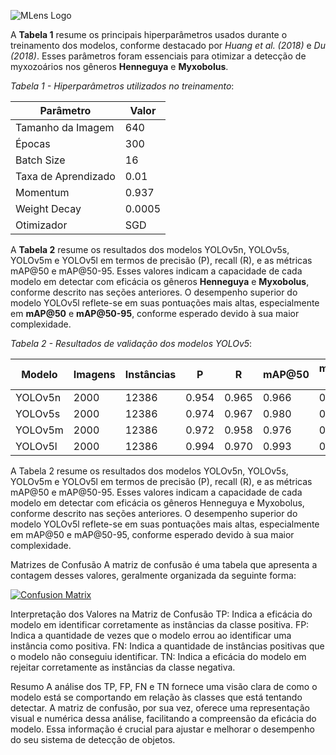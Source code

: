![MLens Logo](https://raw.githubusercontent.com/gscproseg/master/main/Mlens.png)


A **Tabela 1**  resume os principais hiperparâmetros usados durante o treinamento dos modelos, conforme destacado por _Huang et al. (2018)_ e _Du (2018)_. Esses parâmetros foram essenciais para otimizar a detecção de myxozoários nos gêneros **Henneguya** e **Myxobolus**.

*Tabela 1 - Hiperparâmetros utilizados no treinamento*:

| Parâmetro              | Valor  |
|------------------------|--------|
| Tamanho da Imagem       | 640    |
| Épocas                  | 300    |
| Batch Size              | 16     |
| Taxa de Aprendizado     | 0.01   |
| Momentum                | 0.937  |
| Weight Decay            | 0.0005 |
| Otimizador              | SGD    |


A **Tabela 2** resume os resultados dos modelos YOLOv5n, YOLOv5s, YOLOv5m e YOLOv5l em termos de precisão (P), recall (R), e as métricas mAP@50 e mAP@50-95. Esses valores indicam a capacidade de cada modelo em detectar com eficácia os gêneros **Henneguya** e **Myxobolus**, conforme descrito nas seções anteriores. O desempenho superior do modelo YOLOv5l reflete-se em suas pontuações mais altas, especialmente em **mAP@50** e **mAP@50-95**, conforme esperado devido à sua maior complexidade.

*Tabela 2 - Resultados de validação dos modelos YOLOv5*:

| Modelo    | Imagens | Instâncias | P     | R     | mAP@50 | mAP@50-95 |
|-----------|---------|------------|-------|-------|--------|-----------|
| YOLOv5n   | 2000    | 12386      | 0.954 | 0.965 | 0.966  | 0.879     |
| YOLOv5s   | 2000    | 12386      | 0.974 | 0.967 | 0.980  | 0.892     |
| YOLOv5m   | 2000    | 12386      | 0.972 | 0.958 | 0.976  | 0.860     |
| YOLOv5l   | 2000    | 12386      | 0.994 | 0.970 | 0.993  | 0.905     |


A Tabela 2 resume os resultados dos modelos YOLOv5n, YOLOv5s, YOLOv5m e YOLOv5l em termos de precisão (P), recall (R), e as métricas mAP@50 e mAP@50-95. Esses valores indicam a capacidade de cada modelo em detectar com eficácia os gêneros Henneguya e Myxobolus, conforme descrito nas seções anteriores. O desempenho superior do modelo YOLOv5l reflete-se em suas pontuações mais altas, especialmente em mAP@50 e mAP@50-95, conforme esperado devido à sua maior complexidade.

Matrizes de Confusão
A matriz de confusão é uma tabela que apresenta a contagem desses valores, geralmente organizada da seguinte forma:

[![Confusion Matrix](./Figure20.jpeg)](https://github.com/gscproseg/master/blob/main/Figure20.jpg)

Interpretação dos Valores na Matriz de Confusão
TP: Indica a eficácia do modelo em identificar corretamente as instâncias da classe positiva.
FP: Indica a quantidade de vezes que o modelo errou ao identificar uma instância como positiva.
FN: Indica a quantidade de instâncias positivas que o modelo não conseguiu identificar.
TN: Indica a eficácia do modelo em rejeitar corretamente as instâncias da classe negativa.


Resumo
A análise dos TP, FP, FN e TN fornece uma visão clara de como o modelo está se comportando em relação às classes que está tentando detectar. A matriz de confusão, por sua vez, oferece uma representação visual e numérica dessa análise, facilitando a compreensão da eficácia do modelo. Essa informação é crucial para ajustar e melhorar o desempenho do seu sistema de detecção de objetos.
